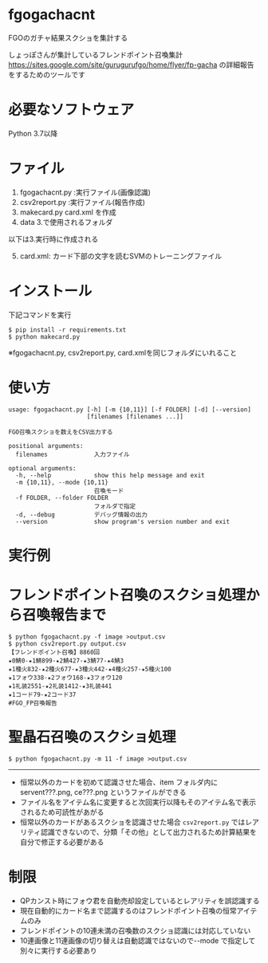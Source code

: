 # fgogachacnt
FGOのガチャ結果スクショを集計する

しょっぽさんが集計しているフレンドポイント召喚集計 https://sites.google.com/site/gurugurufgo/home/flyer/fp-gacha の詳細報告をするためのツールです

# 必要なソフトウェア
Python 3.7以降

# ファイル
1. fgogachacnt.py :実行ファイル(画像認識)
2. csv2report.py :実行ファイル(報告作成)
3. makecard.py card.xml を作成
4. data 3.で使用されるフォルダ

以下は3.実行時に作成される

5. card.xml:  カード下部の文字を読むSVMのトレーニングファイル

# インストール
下記コマンドを実行
```
$ pip install -r requirements.txt
$ python makecard.py
```
※fgogachacnt.py, csv2report.py, card.xmlを同じフォルダにいれること


# 使い方
```
usage: fgogachacnt.py [-h] [-m {10,11}] [-f FOLDER] [-d] [--version]
                      [filenames [filenames ...]]

FGO召喚スクショを数えをCSV出力する

positional arguments:
  filenames             入力ファイル

optional arguments:
  -h, --help            show this help message and exit
  -m {10,11}, --mode {10,11}
                        召喚モード
  -f FOLDER, --folder FOLDER
                        フォルダで指定
  -d, --debug           デバッグ情報の出力
  --version             show program's version number and exit
```

# 実行例
# フレンドポイント召喚のスクショ処理から召喚報告まで
```
$ python fgogachacnt.py -f image >output.csv
$ python csv2report.py output.csv
【フレンドポイント召喚】8860回
★0鯖0-★1鯖899-★2鯖427-★3鯖77-★4鯖3
★1種火832-★2種火677-★3種火442-★4種火257-★5種火100
★1フォウ338-★2フォウ168-★3フォウ120
★1礼装2551-★2礼装1412-★3礼装441
★1コード79-★2コード37
#FGO_FP召喚報告
```
# 聖晶石召喚のスクショ処理
```
$ python fgogachacnt.py -m 11 -f image >output.csv
```

***
* 恒常以外のカードを初めて認識させた場合、item フォルダ内に servent???.png, ce???.png というファイルができる
* ファイル名をアイテム名に変更すると次回実行以降もそのアイテム名で表示されるため可読性があがる
* 恒常以外のカードがあるスクショを認識させた場合 `csv2report.py` ではレアリティ認識できないので、分類「その他」として出力されるため計算結果を自分で修正する必要がある

# 制限
* QPカンスト時にフォウ君を自動売却設定しているとレアリティを誤認識する
* 現在自動的にカード名まで認識するのはフレンドポイント召喚の恒常アイテムのみ
* フレンドポイントの10連未満の召喚数のスクショ認識には対応していない
* 10連画像と11連画像の切り替えは自動認識ではないので--mode で指定して別々に実行する必要あり
